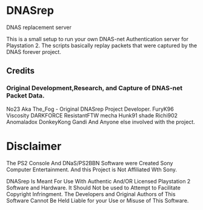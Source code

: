 # DNASrep
DNAS replacement server

This is a small setup to run your own DNAS-net Authentication server for Playstation 2. 
The scripts basically replay packets that were captured by the DNAS forever project.


## Credits

### Original Development,Research, and Capture of DNAS-net Packet Data. 
No23 Aka The_Fog - Original DNASrep Project Developer.
FuryK96
Viscosity 
DARKFORCE 
ResistantFTW 
mecha 
Hunk91 
shade
Richi902
Anomaladox 
DonkeyKong
Gandi
And Anyone else involved with the project.

# Disclaimer
The PS2 Console And DNaS/PS2BBN Software were Created Sony Computer Entertainment. And this Project is Not Affiliated Wth Sony.

DNASrep Is Meant For Use With Authentic And/OR Licensed Playstation 2 Software and Hardware.
It Should Not be used to Attempt to Facilitate Copyright Infringment.
The Developers and Original Authors of This Software Cannot Be Held Liable for your Use or Misuse of This Software.

